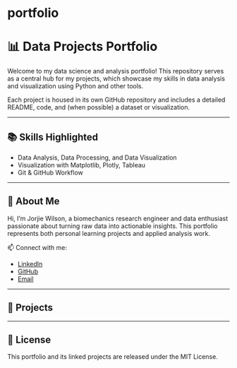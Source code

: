 # portfolio
# 📊 Data Projects Portfolio
Welcome to my data science and analysis portfolio! This repository serves as a central hub for my projects, which showcase my skills in data analysis and visualization using Python and other tools.

Each project is housed in its own GitHub repository and includes a detailed README, code, and (when possible) a dataset or visualization.

---

## 📚 Skills Highlighted

- Data Analysis, Data Processing, and Data Visualization
- Visualization with Matplotlib, Plotly, Tableau
- Git & GitHub Workflow

---

## 📌 About Me

Hi, I’m Jorjie Wilson, a biomechanics research engineer and data enthusiast passionate about turning raw data into actionable insights. This portfolio represents both personal learning projects and applied analysis work.


📫 Connect with me:  
- [LinkedIn](https://linkedin.com/in/jorjie-wilson)  
- [GitHub](https://github.com/jorjiemw)  
- [Email](jorjiewilson@gmail.com)

---

## 🔗 Projects

---

## 📄 License

This portfolio and its linked projects are released under the MIT License.
